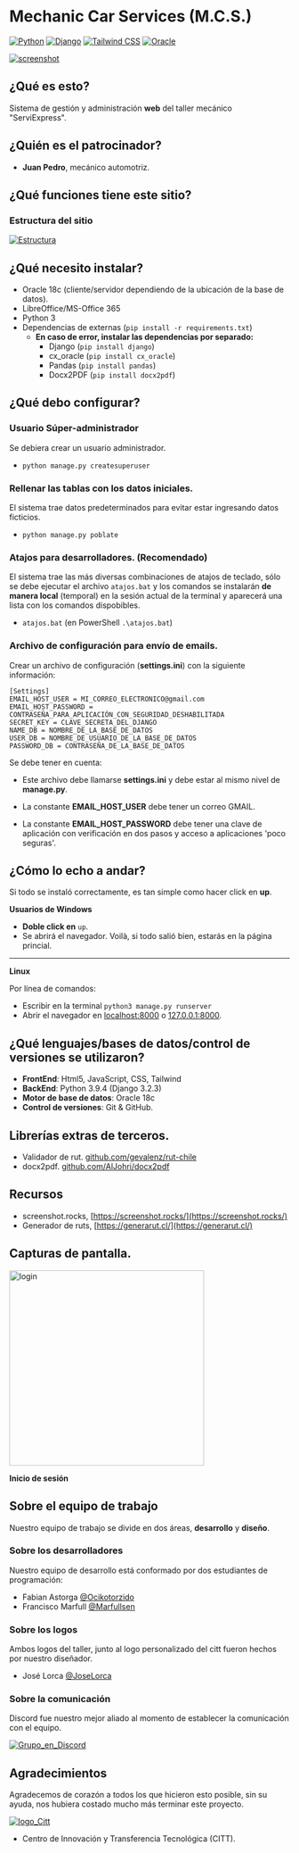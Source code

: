 # Mechanic Car Services (M.C.S.)
[![Python](https://img.shields.io/badge/Python-3.9.4-blue.svg)](https://www.python.org/)
[![Django](https://img.shields.io/badge/Django-3.2.3-green.svg)](https://www.djangoproject.com/)
[![Tailwind CSS](https://img.shields.io/badge/TailWind-2.1.4-yellow.svg)](https://www.tailwindcss.com/)
[![Oracle](https://img.shields.io/badge/Oracle-18c-red.svg)](https://www.djangoproject.com/)

[![screenshot](./pantallazos/screenshot_index.png)](https://github.com/Ocikotorzido/congenial-funicular/tree/master/pantallazos/)

## ¿Qué es esto?
Sistema de gestión y administración **web** del taller mecánico "ServiExpress".

## ¿Quién es el patrocinador?
- **Juan Pedro**, mecánico automotriz.

## ¿Qué funciones tiene este sitio?
### Estructura del sitio
[![Estructura](./pantallazos/estructura_taller.png)](https://github.com/Ocikotorzido/congenial-funicular/tree/master/pantallazos/)

## ¿Qué necesito instalar?
- Oracle 18c (cliente/servidor dependiendo de la ubicación de la base de datos).
- LibreOffice/MS-Office 365
- Python 3
- Dependencias de externas (`pip install -r requirements.txt`)
  - **En caso de error, instalar las dependencias por separado:**
    - Django (`pip install django`)
    - cx_oracle (`pip install cx_oracle`)
    - Pandas (`pip install pandas`)
    - Docx2PDF (`pip install docx2pdf`)

## ¿Qué debo configurar?
### Usuario Súper-administrador
Se debiera crear un usuario administrador.

- `python manage.py createsuperuser`

### Rellenar las tablas con los datos iniciales.
El sistema trae datos predeterminados para evitar estar ingresando datos ficticios.
- `python manage.py poblate`

### Atajos para desarrolladores. (Recomendado)
El sistema trae las más diversas combinaciones de atajos de teclado, sólo se debe ejecutar el archivo `atajos.bat` y los comandos se instalarán **de manera local** (temporal) en la sesión actual de la terminal y aparecerá una lista con los comandos dispobibles.
- `atajos.bat` (en PowerShell `.\atajos.bat`)
### Archivo de configuración para envío de emails.
Crear un archivo de configuración (**settings.ini**) con la siguiente información:
```
[Settings]
EMAIL_HOST_USER = MI_CORREO_ELECTRONICO@gmail.com
EMAIL_HOST_PASSWORD = CONTRASEÑA_PARA_APLICACIÓN_CON_SEGURIDAD_DESHABILITADA
SECRET_KEY = CLAVE_SECRETA_DEL_DJANGO
NAME_DB = NOMBRE_DE_LA_BASE_DE_DATOS
USER_DB = NOMBRE_DE_USUARIO_DE_LA_BASE_DE_DATOS
PASSWORD_DB = CONTRASEÑA_DE_LA_BASE_DE_DATOS
```

Se debe tener en cuenta:

- Este archivo debe llamarse **settings.ini** y debe estar al mismo nivel de **manage.py**.

- La constante **EMAIL_HOST_USER** debe tener un correo GMAIL.

- La constante **EMAIL_HOST_PASSWORD** debe tener una clave de aplicación con verificación en dos pasos y acceso a aplicaciones 'poco seguras'.

## ¿Cómo lo echo a andar?
Si todo se instaló correctamente, es tan simple como hacer click en **up**.

**Usuarios de Windows**
- **Doble click en** `up`.
- Se abrirá el navegador.
Voilà, si todo salió bien, estarás en la página princial.

---

**Linux**

Por línea de comandos: 

- Escribir en la terminal `python3 manage.py runserver`
- Abrir el navegador en [localhost:8000](http://localhost:8000/) o [127.0.0.1:8000](http://127.0.0.1:8000/).

## ¿Qué lenguajes/bases de datos/control de versiones se utilizaron?
- **FrontEnd**: Html5, JavaScript, CSS, Tailwind
- **BackEnd**: Python 3.9.4 (Django 3.2.3) 
- **Motor de base de datos**: Oracle 18c
- **Control de versiones**: Git & GitHub.

## Librerías extras de terceros.
- Validador de rut. [github.com/gevalenz/rut-chile](https://github.com/gevalenz/rut-chile)
- docx2pdf. [github.com/AlJohri/docx2pdf](https://github.com/AlJohri/docx2pdf)

## Recursos
- screenshot.rocks, [https://screenshot.rocks/](https://screenshot.rocks/)
- Generador de ruts, [https://generarut.cl/](https://generarut.cl/)

## Capturas de pantalla.

<img src="./pantallazos/login.svg" width="350px" alt="login">

**Inicio de sesión**

## Sobre el equipo de trabajo
Nuestro equipo de trabajo se divide en dos áreas, **desarrollo** y **diseño**.

### Sobre los desarrolladores
Nuestro equipo de desarrollo está conformado por dos estudiantes de programación:

- Fabian Astorga [@Ocikotorzido](https://github.com/Ocikotorzido)
- Francisco Marfull [@Marfullsen](https://github.com/Marfullsen)

### Sobre los logos
Ambos logos del taller, junto al logo personalizado del citt fueron hechos por nuestro diseñador.

- José Lorca [@JoseLorca](https://github.com/JoseLorca)

### Sobre la comunicación
Discord fue nuestro mejor aliado al momento de establecer la comunicación con el equipo.

[![Grupo_en_Discord](./pantallazos/grupo_portafolio_discord.png)](https://github.com/Ocikotorzido/congenial-funicular/tree/master/pantallazos/)

## Agradecimientos
Agradecemos de corazón a todos los que hicieron esto posible, sin su ayuda, nos hubiera costado mucho más terminar este proyecto.

[![logo_Citt](./Mantenedor/static/img/Thumbnail_hooded_man.png)](https://www.duoc.cl/citt/)

- Centro de Innovación y Transferencia Tecnológica (CITT). 